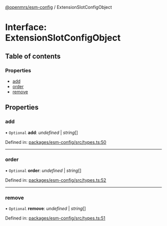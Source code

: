 [@openmrs/esm-config](../API.md) / ExtensionSlotConfigObject

# Interface: ExtensionSlotConfigObject

## Table of contents

### Properties

- [add](extensionslotconfigobject.md#add)
- [order](extensionslotconfigobject.md#order)
- [remove](extensionslotconfigobject.md#remove)

## Properties

### add

• `Optional` **add**: *undefined* \| *string*[]

Defined in: [packages/esm-config/src/types.ts:50](https://github.com/openmrs/openmrs-esm-core/blob/master/packages/esm-config/src/types.ts#L50)

___

### order

• `Optional` **order**: *undefined* \| *string*[]

Defined in: [packages/esm-config/src/types.ts:52](https://github.com/openmrs/openmrs-esm-core/blob/master/packages/esm-config/src/types.ts#L52)

___

### remove

• `Optional` **remove**: *undefined* \| *string*[]

Defined in: [packages/esm-config/src/types.ts:51](https://github.com/openmrs/openmrs-esm-core/blob/master/packages/esm-config/src/types.ts#L51)
